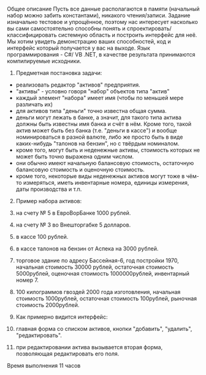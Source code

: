 Общее описание
Пусть все данные располагаются в памяти (начальный набор можно забить константами), никакого чтения/записи.
Задание изначально тестовое и упрощённое, поэтому нас интересует насколько вы сами самостоятельно способны понять и спроектировать/классифицировать системную область и построить интерфейс для неё. Мы хотим увидеть демонстрацию ваших способностей, код и интерфейс который получается у вас на выходе.
Язык программирования - C#/ VB .NET, в качестве результата принимаются компилируемые исходники.
1.	Предметная постановка задачи:
-	реализовать редактор "активов" предприятия.
-	"активы" - условно говоря "набор" объектов типа "актив"
-	каждый элемент "набора" имеет имя (чтобы по меньшей мере различать их)
-	для активов типа "деньги" точно известна общая сумма.
-	деньги могут лежать в банке, а значит, для такого типа актива должны быть известны имя банка и счёт в нём. Кроме того, такой актив может быть без банка (т.е. "деньги в кассе") и вообще номинироваться в разной валюте, либо же просто быть в виде каких-нибудь "талонов на бензин", но с твёрдым номиналом.
-	кроме того, могут быть и неденежные активы, стоимость которых не может быть точно выражена одним числом.
-	они обычно имеют начальную балансовую стоимость, остаточную балансовую стоимость и оценочную стоимость.
-	кроме того, некоторые виды неденежных активов могут тоже в чём-то измеряться, иметь инвентарные номера, единицы измерения, даты производства и т.п.


2.	Пример набора активов:
1.	на счету № 5 в ЕвроВорБанке 1000 рублей.
2.	на счету № 3 во Внешторгабке 5 долларов.
3.	в кассе 100 рублей.
4.	в кассе талонов на бензин от Аспека на 3000 рублей.
5.	торговое здание по адресу Бассейная-6, год постройки 1970, начальная стоимость 30000 рублей, остаточная стоимость 5000рублей, оценочная стоимость 1000000рублей, инвентарный номер 7.
6.	100 килограммов гвоздей 2000 года изготовления, начальная стоимость 1000рублей, остаточная стоимость 100рублей, рыночная стоимость 2000рублей.

3.	Как примерно видится интерфейс:
1.	главная форма со списком активов, кнопки "добавить", "удалить", "редактировать".
2.	при редактировании актива вызывается вторая форма, позволяющая редактировать его поля.

Время выполнения 11 часов
